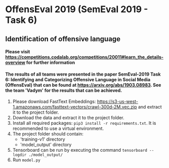 # OffensEval 2019 (SemEval 2019 - Task 6)
## Identification of offensive language

#### Please visit <https://competitions.codalab.org/competitions/20011#learn_the_details-overview> for further information
#### The results of all teams were presented in the paper SemEval-2019 Task 6: Identifying and Categorizing Offensive Language in Social Media (OffensEval) that can be found at <https://arxiv.org/abs/1903.08983>. See the team 'Vadym' for the results that can be achieved.

1. Please download FastText Embeddings: <https://s3-us-west-1.amazonaws.com/fasttext-vectors/crawl-300d-2M.vec.zip> 
and extract it to the project folder.
2. Download the data and extract it to the project folder.
2. Install all required packages: `pip3 install -r requirements.txt`. It is recommended to use a virtual environment.
3. The project folder should contain:
    - 'training-v1' directory
    - 'model_output' directory
4. Tensorboard can be run by executing the command `tensorboard --logdir ./model_output/`
5. Run `model.py`
